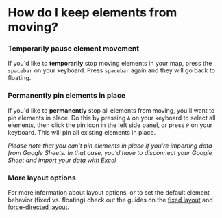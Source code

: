 # How do I keep elements from moving?

### Temporarily pause element movement

If you'd like to **temporarily** stop moving elements in your map, press the `spacebar` on your keyboard. Press `spacebar` again and they will go back to floating.

### Permanently pin elements in place

If you'd like to **permanently** stop all elements from moving, you'll want to pin elements in place. Do this by pressing `A` on your keyboard to select all elements, then click the pin icon in the left side panel, or press `P` on your keyboard. This will pin all existing elements in place.

_Please note that you can't pin elements in place if you're importing data from Google Sheets. In that case, you'd have to disconnect your Google Sheet and_ [_import your data with Excel_](../guides/import/#import-from-excel-or-csv)

### More layout options

For more information about layout options, or to set the default element behavior (fixed vs. floating) check out the guides on the [fixed layout](../guides/layouts/fixed.md) and [force-directed layout](../guides/layouts/force-directed.md).
